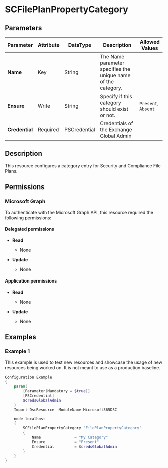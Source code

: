 ﻿# SCFilePlanPropertyCategory

## Parameters

| Parameter | Attribute | DataType | Description | Allowed Values |
| --- | --- | --- | --- | --- |
| **Name** | Key | String | The Name parameter specifies the unique name of the category. | |
| **Ensure** | Write | String | Specify if this category should exist or not. | `Present`, `Absent` |
| **Credential** | Required | PSCredential | Credentials of the Exchange Global Admin | |

## Description

This resource configures a category entry for Security and
Compliance File Plans.

## Permissions

### Microsoft Graph

To authenticate with the Microsoft Graph API, this resource required the following permissions:

#### Delegated permissions

- **Read**

    - None

- **Update**

    - None

#### Application permissions

- **Read**

    - None

- **Update**

    - None

## Examples

### Example 1

This example is used to test new resources and showcase the usage of new resources being worked on.
It is not meant to use as a production baseline.

```powershell
Configuration Example
{
    param(
        [Parameter(Mandatory = $true)]
        [PSCredential]
        $credsGlobalAdmin
    )
    Import-DscResource -ModuleName Microsoft365DSC

    node localhost
    {
        SCFilePlanPropertyCategory 'FilePlanPropertyCategory'
        {
            Name               = "My Category"
            Ensure             = "Present"
            Credential         = $credsGlobalAdmin
        }
    }
}
```

